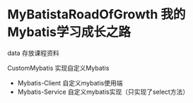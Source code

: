 # MyBatistaRoadOfGrowth 我的Mybatis学习成长之路

data 存放课程资料

CustomMybatis 实现自定义Mybatis

+ Mybatis-Client 自定义mybatis使用端
+ Mybatis-Service 自定义mybatis实现（只实现了select方法）